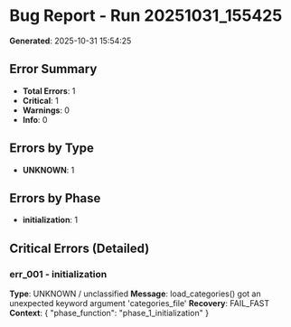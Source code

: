 # Bug Report - Run 20251031_155425
**Generated**: 2025-10-31 15:54:25

## Error Summary
- **Total Errors**: 1
- **Critical**: 1
- **Warnings**: 0
- **Info**: 0

## Errors by Type
- **UNKNOWN**: 1

## Errors by Phase
- **initialization**: 1

## Critical Errors (Detailed)

### err_001 - initialization
**Type**: UNKNOWN / unclassified
**Message**: load_categories() got an unexpected keyword argument 'categories_file'
**Recovery**: FAIL_FAST
**Context**: {
  "phase_function": "phase_1_initialization"
}
